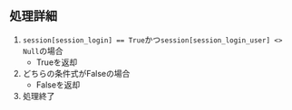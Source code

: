 ## 処理詳細
1. `session[session_login] == True`かつ`session[session_login_user] <> Null`の場合
    * Trueを返却
2. どちらの条件式がFalseの場合
    * Falseを返却
3. 処理終了